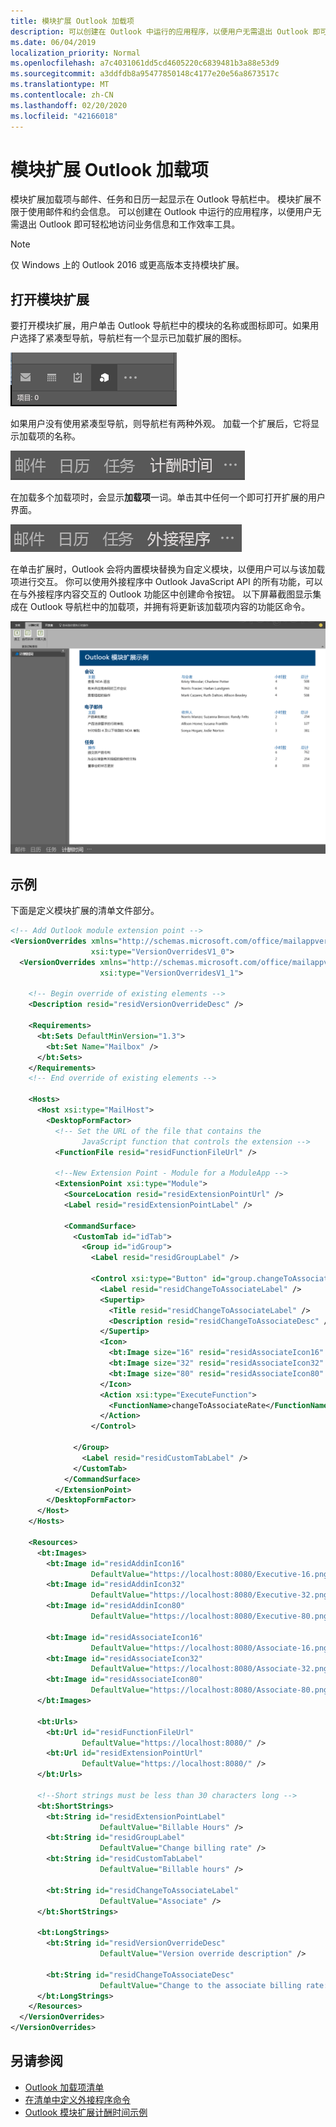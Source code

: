 ```yaml
---
title: 模块扩展 Outlook 加载项
description: 可以创建在 Outlook 中运行的应用程序，以便用户无需退出 Outlook 即可轻松地访问业务信息和工作效率工具。
ms.date: 06/04/2019
localization_priority: Normal
ms.openlocfilehash: a7c4031061dd5cd4605220c6839481b3a88e53d9
ms.sourcegitcommit: a3ddfdb8a95477850148c4177e20e56a8673517c
ms.translationtype: MT
ms.contentlocale: zh-CN
ms.lasthandoff: 02/20/2020
ms.locfileid: "42166018"
---
```

# <a name="module-extension-outlook-add-ins"></a>模块扩展 Outlook 加载项

模块扩展加载项与邮件、任务和日历一起显示在 Outlook 导航栏中。 模块扩展不限于使用邮件和约会信息。 可以创建在 Outlook 中运行的应用程序，以便用户无需退出 Outlook 即可轻松地访问业务信息和工作效率工具。

> [!NOTE]
> 仅 Windows 上的 Outlook 2016 或更高版本支持模块扩展。  

## <a name="open-a-module-extension"></a>打开模块扩展

要打开模块扩展，用户单击 Outlook 导航栏中的模块的名称或图标即可。如果用户选择了紧凑型导航，导航栏有一个显示已加载扩展的图标。

![当模块扩展在 Outlook 中加载时，显示紧凑型导航栏。](../images/outlook-module-navigationbar-compact.png)

如果用户没有使用紧凑型导航，则导航栏有两种外观。 加载一个扩展后，它将显示加载项的名称。

![当一个模块扩展在 Outlook 中加载时，显示展开的导航栏。](../images/outlook-module-navigationbar-one.png)

在加载多个加载项时，会显示**加载项**一词。单击其中任何一个即可打开扩展的用户界面。

![当多个模块扩展在 Outlook 中加载时，显示展开的导航栏。](../images/outlook-module-navigationbar-more.png)

在单击扩展时，Outlook 会将内置模块替换为自定义模块，以便用户可以与该加载项进行交互。 你可以使用外接程序中 Outlook JavaScript API 的所有功能，可以在与外接程序内容交互的 Outlook 功能区中创建命令按钮。 以下屏幕截图显示集成在 Outlook 导航栏中的加载项，并拥有将更新该加载项内容的功能区命令。

![显示模块扩展的用户界面](../images/outlook-module-extension.png)

## <a name="example"></a>示例

下面是定义模块扩展的清单文件部分。

```xml
<!-- Add Outlook module extension point -->
<VersionOverrides xmlns="http://schemas.microsoft.com/office/mailappversionoverrides"
                  xsi:type="VersionOverridesV1_0">
  <VersionOverrides xmlns="http://schemas.microsoft.com/office/mailappversionoverrides/1.1"
                    xsi:type="VersionOverridesV1_1">

    <!-- Begin override of existing elements -->
    <Description resid="residVersionOverrideDesc" />

    <Requirements>
      <bt:Sets DefaultMinVersion="1.3">
        <bt:Set Name="Mailbox" />
      </bt:Sets>
    </Requirements>
    <!-- End override of existing elements -->

    <Hosts>
      <Host xsi:type="MailHost">
        <DesktopFormFactor>
          <!-- Set the URL of the file that contains the
                JavaScript function that controls the extension -->
          <FunctionFile resid="residFunctionFileUrl" />

          <!--New Extension Point - Module for a ModuleApp -->
          <ExtensionPoint xsi:type="Module">
            <SourceLocation resid="residExtensionPointUrl" />
            <Label resid="residExtensionPointLabel" />

            <CommandSurface>
              <CustomTab id="idTab">
                <Group id="idGroup">
                  <Label resid="residGroupLabel" />

                  <Control xsi:type="Button" id="group.changeToAssociate">
                    <Label resid="residChangeToAssociateLabel" />
                    <Supertip>
                      <Title resid="residChangeToAssociateLabel" />
                      <Description resid="residChangeToAssociateDesc" />
                    </Supertip>
                    <Icon>
                      <bt:Image size="16" resid="residAssociateIcon16" />
                      <bt:Image size="32" resid="residAssociateIcon32" />
                      <bt:Image size="80" resid="residAssociateIcon80" />
                    </Icon>
                    <Action xsi:type="ExecuteFunction">
                      <FunctionName>changeToAssociateRate</FunctionName>
                    </Action>
                  </Control>
                  
              </Group>
                <Label resid="residCustomTabLabel" />
              </CustomTab>
            </CommandSurface>
          </ExtensionPoint>
        </DesktopFormFactor>
      </Host>
    </Hosts>

    <Resources>
      <bt:Images>
        <bt:Image id="residAddinIcon16" 
                  DefaultValue="https://localhost:8080/Executive-16.png" />
        <bt:Image id="residAddinIcon32" 
                  DefaultValue="https://localhost:8080/Executive-32.png" />
        <bt:Image id="residAddinIcon80" 
                  DefaultValue="https://localhost:8080/Executive-80.png" />
      
        <bt:Image id="residAssociateIcon16" 
                  DefaultValue="https://localhost:8080/Associate-16.png" />
        <bt:Image id="residAssociateIcon32" 
                  DefaultValue="https://localhost:8080/Associate-32.png" />
        <bt:Image id="residAssociateIcon80" 
                  DefaultValue="https://localhost:8080/Associate-80.png" />
      </bt:Images>

      <bt:Urls>
        <bt:Url id="residFunctionFileUrl" 
                DefaultValue="https://localhost:8080/" />
        <bt:Url id="residExtensionPointUrl" 
                DefaultValue="https://localhost:8080/" />
      </bt:Urls>

      <!--Short strings must be less than 30 characters long -->
      <bt:ShortStrings>
        <bt:String id="residExtensionPointLabel" 
                    DefaultValue="Billable Hours" />
        <bt:String id="residGroupLabel" 
                    DefaultValue="Change billing rate" />
        <bt:String id="residCustomTabLabel" 
                    DefaultValue="Billable hours" />

        <bt:String id="residChangeToAssociateLabel" 
                    DefaultValue="Associate" />
      </bt:ShortStrings>

      <bt:LongStrings>
        <bt:String id="residVersionOverrideDesc" 
                    DefaultValue="Version override description" />

        <bt:String id="residChangeToAssociateDesc" 
                    DefaultValue="Change to the associate billing rate: $127/hr" />
      </bt:LongStrings>
    </Resources>
  </VersionOverrides>
</VersionOverrides>
```

## <a name="see-also"></a>另请参阅

- [Outlook 加载项清单](manifests.md)
- [在清单中定义外接程序命令](../develop/define-add-in-commands.md)
- [Outlook 模块扩展计酬时间示例](https://github.com/OfficeDev/Outlook-Add-in-JavaScript-ModuleExtension)

